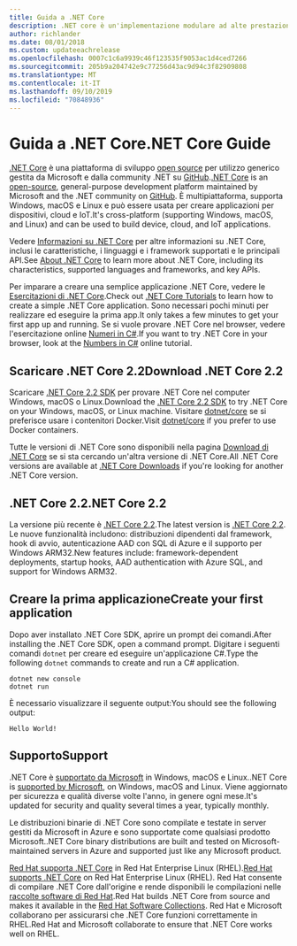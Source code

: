 ```yaml
---
title: Guida a .NET Core
description: .NET core è un'implementazione modulare ad alte prestazioni di .NET per la creazione di app di Windows, Mac e Linux. Vedere l'introduzione a .NET Core per iniziare.
author: richlander
ms.date: 08/01/2018
ms.custom: updateeachrelease
ms.openlocfilehash: 0007c1c6a9939c46f123535f9053ac1d4ced7266
ms.sourcegitcommit: 205b9a204742e9c77256d43ac9d94c3f82909808
ms.translationtype: MT
ms.contentlocale: it-IT
ms.lasthandoff: 09/10/2019
ms.locfileid: "70848936"
---
```

# <a name="net-core-guide"></a><span data-ttu-id="75c13-104">Guida a .NET Core</span><span class="sxs-lookup"><span data-stu-id="75c13-104">.NET Core Guide</span></span>

<span data-ttu-id="75c13-105">[.NET Core](about.md) è una piattaforma di sviluppo [open source](https://github.com/dotnet/coreclr/blob/master/LICENSE.TXT) per utilizzo generico gestita da Microsoft e dalla community .NET su [GitHub](https://github.com/dotnet/core).</span><span class="sxs-lookup"><span data-stu-id="75c13-105">[.NET Core](about.md) is an [open-source](https://github.com/dotnet/coreclr/blob/master/LICENSE.TXT), general-purpose development platform maintained by Microsoft and the .NET community on [GitHub](https://github.com/dotnet/core).</span></span> <span data-ttu-id="75c13-106">È multipiattaforma, supporta Windows, macOS e Linux e può essere usata per creare applicazioni per dispositivi, cloud e IoT.</span><span class="sxs-lookup"><span data-stu-id="75c13-106">It's cross-platform (supporting Windows, macOS, and Linux) and can be used to build device, cloud, and IoT applications.</span></span>

<span data-ttu-id="75c13-107">Vedere [Informazioni su .NET Core](about.md) per altre informazioni su .NET Core, inclusi le caratteristiche, i linguaggi e i framework supportati e le principali API.</span><span class="sxs-lookup"><span data-stu-id="75c13-107">See [About .NET Core](about.md) to learn more about .NET Core, including its characteristics, supported languages and frameworks, and key APIs.</span></span>

<span data-ttu-id="75c13-108">Per imparare a creare una semplice applicazione .NET Core, vedere le [Esercitazioni di .NET Core](tutorials/index.md).</span><span class="sxs-lookup"><span data-stu-id="75c13-108">Check out [.NET Core Tutorials](tutorials/index.md) to learn how to create a simple .NET Core application.</span></span> <span data-ttu-id="75c13-109">Sono necessari pochi minuti per realizzare ed eseguire la prima app.</span><span class="sxs-lookup"><span data-stu-id="75c13-109">It only takes a few minutes to get your first app up and running.</span></span> <span data-ttu-id="75c13-110">Se si vuole provare .NET Core nel browser, vedere l'esercitazione online [Numeri in C#](../csharp/tutorials/intro-to-csharp/numbers-in-csharp.yml).</span><span class="sxs-lookup"><span data-stu-id="75c13-110">If you want to try .NET Core in your browser, look at the [Numbers in C#](../csharp/tutorials/intro-to-csharp/numbers-in-csharp.yml) online tutorial.</span></span>

## <a name="download-net-core-22"></a><span data-ttu-id="75c13-111">Scaricare .NET Core 2.2</span><span class="sxs-lookup"><span data-stu-id="75c13-111">Download .NET Core 2.2</span></span>

<span data-ttu-id="75c13-112">Scaricare [.NET Core 2.2 SDK](https://dotnet.microsoft.com/download) per provare .NET Core nel computer Windows, macOS o Linux.</span><span class="sxs-lookup"><span data-stu-id="75c13-112">Download the [.NET Core  2.2 SDK](https://dotnet.microsoft.com/download) to try .NET Core on your Windows, macOS, or Linux machine.</span></span> <span data-ttu-id="75c13-113">Visitare [dotnet/core](https://hub.docker.com/_/microsoft-dotnet-core/) se si preferisce usare i contenitori Docker.</span><span class="sxs-lookup"><span data-stu-id="75c13-113">Visit [dotnet/core](https://hub.docker.com/_/microsoft-dotnet-core/) if you prefer to use Docker containers.</span></span>

<span data-ttu-id="75c13-114">Tutte le versioni di .NET Core sono disponibili nella pagina [Download di .NET Core](https://dotnet.microsoft.com/download/dotnet-core) se si sta cercando un'altra versione di .NET Core.</span><span class="sxs-lookup"><span data-stu-id="75c13-114">All .NET Core versions are available at [.NET Core Downloads](https://dotnet.microsoft.com/download/dotnet-core) if you're looking for another .NET Core version.</span></span>

## <a name="net-core-22"></a><span data-ttu-id="75c13-115">.NET Core 2.2</span><span class="sxs-lookup"><span data-stu-id="75c13-115">.NET Core 2.2</span></span>

<span data-ttu-id="75c13-116">La versione più recente è [.NET Core 2.2](whats-new/dotnet-core-2-2.md).</span><span class="sxs-lookup"><span data-stu-id="75c13-116">The latest version is [.NET Core 2.2](whats-new/dotnet-core-2-2.md).</span></span> <span data-ttu-id="75c13-117">Le nuove funzionalità includono: distribuzioni dipendenti dal framework, hook di avvio, autenticazione AAD con SQL di Azure e il supporto per Windows ARM32.</span><span class="sxs-lookup"><span data-stu-id="75c13-117">New features include: framework-dependent deployments, startup hooks, AAD authentication with Azure SQL, and support for Windows ARM32.</span></span>

## <a name="create-your-first-application"></a><span data-ttu-id="75c13-118">Creare la prima applicazione</span><span class="sxs-lookup"><span data-stu-id="75c13-118">Create your first application</span></span>

<span data-ttu-id="75c13-119">Dopo aver installato .NET Core SDK, aprire un prompt dei comandi.</span><span class="sxs-lookup"><span data-stu-id="75c13-119">After installing the .NET Core SDK, open a command prompt.</span></span> <span data-ttu-id="75c13-120">Digitare i seguenti comandi `dotnet` per creare ed eseguire un'applicazione C#.</span><span class="sxs-lookup"><span data-stu-id="75c13-120">Type the following `dotnet` commands to create and run a C# application.</span></span>

```console
dotnet new console
dotnet run
```

<span data-ttu-id="75c13-121">È necessario visualizzare il seguente output:</span><span class="sxs-lookup"><span data-stu-id="75c13-121">You should see the following output:</span></span>

```output
Hello World!
```

## <a name="support"></a><span data-ttu-id="75c13-122">Supporto</span><span class="sxs-lookup"><span data-stu-id="75c13-122">Support</span></span>

<span data-ttu-id="75c13-123">.NET Core è [supportato da Microsoft](https://dotnet.microsoft.com/platform/support/policy) in Windows, macOS e Linux.</span><span class="sxs-lookup"><span data-stu-id="75c13-123">.NET Core is [supported by Microsoft](https://dotnet.microsoft.com/platform/support/policy), on Windows, macOS and Linux.</span></span> <span data-ttu-id="75c13-124">Viene aggiornato per sicurezza e qualità diverse volte l'anno, in genere ogni mese.</span><span class="sxs-lookup"><span data-stu-id="75c13-124">It's updated for security and quality several times a year, typically monthly.</span></span>

<span data-ttu-id="75c13-125">Le distribuzioni binarie di .NET Core sono compilate e testate in server gestiti da Microsoft in Azure e sono supportate come qualsiasi prodotto Microsoft.</span><span class="sxs-lookup"><span data-stu-id="75c13-125">.NET Core binary distributions are built and tested on Microsoft-maintained servers in Azure and supported just like any Microsoft product.</span></span>

<span data-ttu-id="75c13-126">[Red Hat supporta .NET Core](http://redhatloves.net/) in Red Hat Enterprise Linux (RHEL).</span><span class="sxs-lookup"><span data-stu-id="75c13-126">[Red Hat supports .NET Core](http://redhatloves.net/) on Red Hat Enterprise Linux (RHEL).</span></span> <span data-ttu-id="75c13-127">Red Hat consente di compilare .NET Core dall'origine e rende disponibili le compilazioni nelle [raccolte software di Red Hat](https://developers.redhat.com/products/softwarecollections/overview/).</span><span class="sxs-lookup"><span data-stu-id="75c13-127">Red Hat builds .NET Core from source and makes it available in the [Red Hat Software Collections](https://developers.redhat.com/products/softwarecollections/overview/).</span></span> <span data-ttu-id="75c13-128">Red Hat e Microsoft collaborano per assicurarsi che .NET Core funzioni correttamente in RHEL.</span><span class="sxs-lookup"><span data-stu-id="75c13-128">Red Hat and Microsoft collaborate to ensure that .NET Core works well on RHEL.</span></span>
